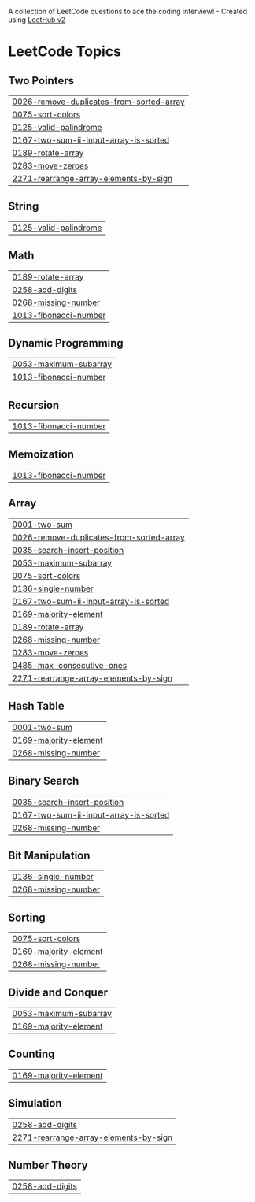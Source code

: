 A collection of LeetCode questions to ace the coding interview! - Created using [LeetHub v2](https://github.com/arunbhardwaj/LeetHub-2.0)
<!---LeetCode Topics Start-->
# LeetCode Topics
## Two Pointers
|  |
| ------- |
| [0026-remove-duplicates-from-sorted-array](https://github.com/virajpawar24/leetcode/tree/master/0026-remove-duplicates-from-sorted-array) |
| [0075-sort-colors](https://github.com/virajpawar24/leetcode/tree/master/0075-sort-colors) |
| [0125-valid-palindrome](https://github.com/virajpawar24/leetcode/tree/master/0125-valid-palindrome) |
| [0167-two-sum-ii-input-array-is-sorted](https://github.com/virajpawar24/leetcode/tree/master/0167-two-sum-ii-input-array-is-sorted) |
| [0189-rotate-array](https://github.com/virajpawar24/leetcode/tree/master/0189-rotate-array) |
| [0283-move-zeroes](https://github.com/virajpawar24/leetcode/tree/master/0283-move-zeroes) |
| [2271-rearrange-array-elements-by-sign](https://github.com/virajpawar24/leetcode/tree/master/2271-rearrange-array-elements-by-sign) |
## String
|  |
| ------- |
| [0125-valid-palindrome](https://github.com/virajpawar24/leetcode/tree/master/0125-valid-palindrome) |
## Math
|  |
| ------- |
| [0189-rotate-array](https://github.com/virajpawar24/leetcode/tree/master/0189-rotate-array) |
| [0258-add-digits](https://github.com/virajpawar24/leetcode/tree/master/0258-add-digits) |
| [0268-missing-number](https://github.com/virajpawar24/leetcode/tree/master/0268-missing-number) |
| [1013-fibonacci-number](https://github.com/virajpawar24/leetcode/tree/master/1013-fibonacci-number) |
## Dynamic Programming
|  |
| ------- |
| [0053-maximum-subarray](https://github.com/virajpawar24/leetcode/tree/master/0053-maximum-subarray) |
| [1013-fibonacci-number](https://github.com/virajpawar24/leetcode/tree/master/1013-fibonacci-number) |
## Recursion
|  |
| ------- |
| [1013-fibonacci-number](https://github.com/virajpawar24/leetcode/tree/master/1013-fibonacci-number) |
## Memoization
|  |
| ------- |
| [1013-fibonacci-number](https://github.com/virajpawar24/leetcode/tree/master/1013-fibonacci-number) |
## Array
|  |
| ------- |
| [0001-two-sum](https://github.com/virajpawar24/leetcode/tree/master/0001-two-sum) |
| [0026-remove-duplicates-from-sorted-array](https://github.com/virajpawar24/leetcode/tree/master/0026-remove-duplicates-from-sorted-array) |
| [0035-search-insert-position](https://github.com/virajpawar24/leetcode/tree/master/0035-search-insert-position) |
| [0053-maximum-subarray](https://github.com/virajpawar24/leetcode/tree/master/0053-maximum-subarray) |
| [0075-sort-colors](https://github.com/virajpawar24/leetcode/tree/master/0075-sort-colors) |
| [0136-single-number](https://github.com/virajpawar24/leetcode/tree/master/0136-single-number) |
| [0167-two-sum-ii-input-array-is-sorted](https://github.com/virajpawar24/leetcode/tree/master/0167-two-sum-ii-input-array-is-sorted) |
| [0169-majority-element](https://github.com/virajpawar24/leetcode/tree/master/0169-majority-element) |
| [0189-rotate-array](https://github.com/virajpawar24/leetcode/tree/master/0189-rotate-array) |
| [0268-missing-number](https://github.com/virajpawar24/leetcode/tree/master/0268-missing-number) |
| [0283-move-zeroes](https://github.com/virajpawar24/leetcode/tree/master/0283-move-zeroes) |
| [0485-max-consecutive-ones](https://github.com/virajpawar24/leetcode/tree/master/0485-max-consecutive-ones) |
| [2271-rearrange-array-elements-by-sign](https://github.com/virajpawar24/leetcode/tree/master/2271-rearrange-array-elements-by-sign) |
## Hash Table
|  |
| ------- |
| [0001-two-sum](https://github.com/virajpawar24/leetcode/tree/master/0001-two-sum) |
| [0169-majority-element](https://github.com/virajpawar24/leetcode/tree/master/0169-majority-element) |
| [0268-missing-number](https://github.com/virajpawar24/leetcode/tree/master/0268-missing-number) |
## Binary Search
|  |
| ------- |
| [0035-search-insert-position](https://github.com/virajpawar24/leetcode/tree/master/0035-search-insert-position) |
| [0167-two-sum-ii-input-array-is-sorted](https://github.com/virajpawar24/leetcode/tree/master/0167-two-sum-ii-input-array-is-sorted) |
| [0268-missing-number](https://github.com/virajpawar24/leetcode/tree/master/0268-missing-number) |
## Bit Manipulation
|  |
| ------- |
| [0136-single-number](https://github.com/virajpawar24/leetcode/tree/master/0136-single-number) |
| [0268-missing-number](https://github.com/virajpawar24/leetcode/tree/master/0268-missing-number) |
## Sorting
|  |
| ------- |
| [0075-sort-colors](https://github.com/virajpawar24/leetcode/tree/master/0075-sort-colors) |
| [0169-majority-element](https://github.com/virajpawar24/leetcode/tree/master/0169-majority-element) |
| [0268-missing-number](https://github.com/virajpawar24/leetcode/tree/master/0268-missing-number) |
## Divide and Conquer
|  |
| ------- |
| [0053-maximum-subarray](https://github.com/virajpawar24/leetcode/tree/master/0053-maximum-subarray) |
| [0169-majority-element](https://github.com/virajpawar24/leetcode/tree/master/0169-majority-element) |
## Counting
|  |
| ------- |
| [0169-majority-element](https://github.com/virajpawar24/leetcode/tree/master/0169-majority-element) |
## Simulation
|  |
| ------- |
| [0258-add-digits](https://github.com/virajpawar24/leetcode/tree/master/0258-add-digits) |
| [2271-rearrange-array-elements-by-sign](https://github.com/virajpawar24/leetcode/tree/master/2271-rearrange-array-elements-by-sign) |
## Number Theory
|  |
| ------- |
| [0258-add-digits](https://github.com/virajpawar24/leetcode/tree/master/0258-add-digits) |
<!---LeetCode Topics End-->